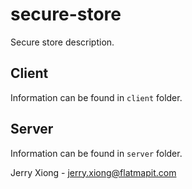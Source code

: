 # secure-store
Secure store description.

## Client
Information can be found in `client` folder.

## Server
Information can be found in `server` folder.

Jerry Xiong - jerry.xiong@flatmapit.com
